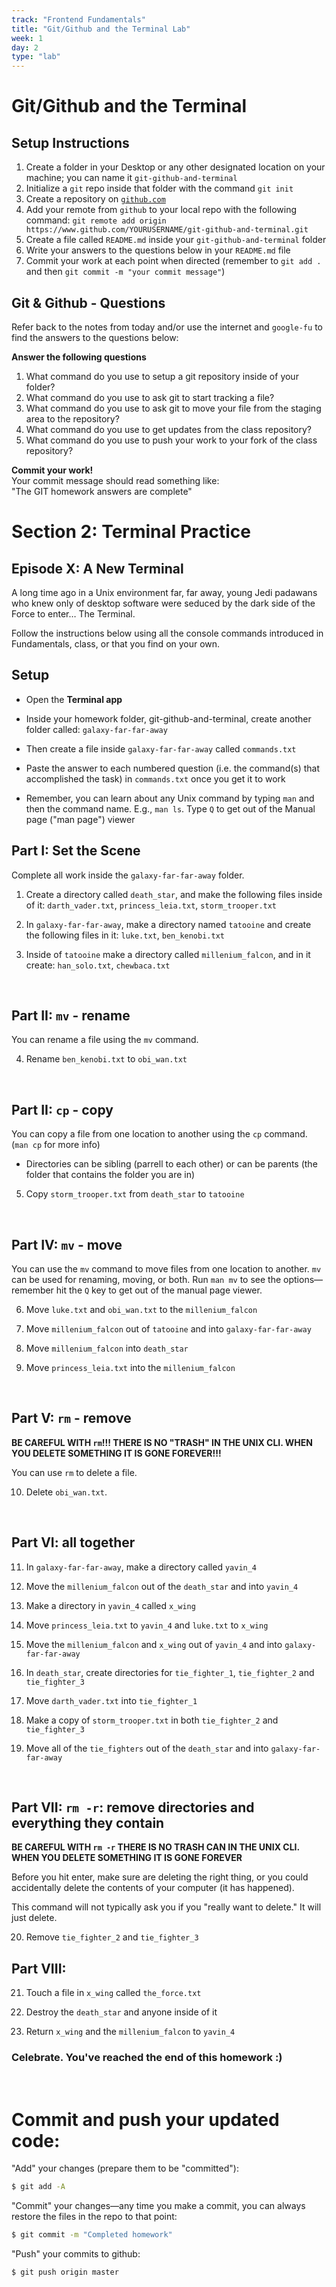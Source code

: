 ```yaml
---
track: "Frontend Fundamentals"
title: "Git/Github and the Terminal Lab"
week: 1
day: 2
type: "lab"
---
```




# Git/Github and the Terminal 

## Setup Instructions
1. Create a folder in your Desktop or any other designated location on your machine; you can name it `git-github-and-terminal`
2. Initialize a `git` repo inside that folder with the command `git init`
3. Create a repository on [`github.com`](https://github.com)
4. Add your remote from `github` to your local repo with the following command: `git remote add origin https://www.github.com/YOURUSERNAME/git-github-and-terminal.git`
5. Create a file called `README.md` inside your `git-github-and-terminal` folder
6. Write your answers to the questions below in your `README.md` file
7. Commit your work at each point when directed (remember to `git add .` and then `git commit -m "your commit message"`)

## Git & Github - Questions 

Refer back to the notes from today and/or use the internet and `google-fu` to find the answers to the questions below: 

**Answer the following questions**

1. What command do you use to setup a git repository inside of your folder?
1. What command do you use to ask git to start tracking a file?
1. What command do you use to ask git to move your file from the staging area to the repository?
1. What command do you use to get updates from the class repository?
1. What command do you use to push your work to your fork of the class repository?

**Commit your work!** <br>
Your commit message should read something like: <br>
"The GIT homework answers are complete"

# Section 2: Terminal Practice

## Episode X: A New Terminal

A long time ago in a Unix environment far, far away, young Jedi padawans who
knew only of desktop software were seduced by the dark side of the Force to
enter… The Terminal.

Follow the instructions below using all the console commands introduced in
Fundamentals, class, or that you find on your own.

## Setup

* Open the **Terminal app**

* Inside your homework folder, git-github-and-terminal, create another folder called: `galaxy-far-far-away`

* Then create a file inside `galaxy-far-far-away` called `commands.txt`

* Paste the answer to each numbered question (i.e. the command(s) that accomplished the task) in `commands.txt` once you get it to work

* Remember, you can learn about any Unix command by typing `man` and then the command name.  E.g., `man ls`.  Type `Q` to get out of the Manual page ("man page") viewer


## Part I: Set the Scene

Complete all work inside the `galaxy-far-far-away` folder.

1. Create a directory called `death_star`, and make the following files inside of it: `darth_vader.txt`, `princess_leia.txt`, `storm_trooper.txt`

2. In `galaxy-far-far-away`, make a directory named `tatooine` and create the following files in it: `luke.txt`, `ben_kenobi.txt`

3. Inside of `tatooine` make a directory called `millenium_falcon`, and in it create: `han_solo.txt`, `chewbaca.txt`

<br>

## Part II: `mv` - rename

You can rename a file using the `mv` command.

4. Rename `ben_kenobi.txt` to `obi_wan.txt`

<br>

## Part II: `cp` - copy

You can copy a file from one location to another using the `cp` command. (`man cp` for more info)

- Directories can be sibling (parrell to each other) or can be parents (the folder that contains the folder you are in)

5. Copy `storm_trooper.txt` from `death_star` to `tatooine`

<br>

## Part IV: `mv` - move

You can use the `mv` command to move files from one location to another. `mv` can be used for renaming, moving, or both.  Run `man mv` to see the options—remember hit the `Q` key to get out of the manual page viewer.

6. Move `luke.txt` and `obi_wan.txt` to the `millenium_falcon`

7. Move `millenium_falcon` out of `tatooine` and into `galaxy-far-far-away`

8. Move `millenium_falcon` into `death_star`

9. Move `princess_leia.txt` into the `millenium_falcon`

<br>


## Part V: `rm` - remove

**BE CAREFUL WITH `rm`!!! THERE IS NO "TRASH" IN THE UNIX CLI. WHEN YOU DELETE SOMETHING IT IS GONE FOREVER!!!**

You can use `rm` to delete a file.


10. Delete `obi_wan.txt`.

<br>

## Part VI: all together

11. In `galaxy-far-far-away`, make a directory called `yavin_4`

12. Move the `millenium_falcon` out of the `death_star` and into `yavin_4`

13. Make a directory in `yavin_4` called `x_wing`

14. Move `princess_leia.txt` to `yavin_4` and `luke.txt` to `x_wing`

15. Move the `millenium_falcon` and `x_wing` out of `yavin_4` and into `galaxy-far-far-away`

16. In `death_star`, create directories for `tie_fighter_1`, `tie_fighter_2` and `tie_fighter_3`

17. Move `darth_vader.txt` into `tie_fighter_1`

18. Make a copy of `storm_trooper.txt` in both `tie_fighter_2` and `tie_fighter_3`

19. Move all of the `tie_fighters` out of the `death_star` and into `galaxy-far-far-away`

<br>

## Part VII: `rm -r`: remove directories and everything they contain


**BE CAREFUL WITH `rm -r` THERE IS NO TRASH CAN IN THE UNIX CLI. WHEN YOU DELETE SOMETHING IT IS GONE FOREVER**


Before you hit enter, make sure are deleting the right thing, or you could accidentally delete the contents of your computer (it has happened).

This command will not typically ask you if you "really want to delete." It will just delete.


20. Remove `tie_fighter_2` and `tie_fighter_3`


## Part VIII:

21. Touch a file in `x_wing` called `the_force.txt`

22. Destroy the `death_star` and anyone inside of it

23. Return `x_wing` and the `millenium_falcon` to `yavin_4`


### Celebrate. You've reached the end of this homework :)

<br>

# Commit and push your updated code:

"Add" your changes (prepare them to be "committed"):
```bash
$ git add -A
```

"Commit" your changes—any time you make a commit, you can always restore the files in the repo to that point:
```bash
$ git commit -m "Completed homework"
```

"Push" your commits to github:
```bash
$ git push origin master
```